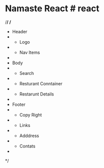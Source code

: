 # Namaste React #   r e a c t 
 
 

 /**/
/**
 * Header
 *  - Logo
 *  - Nav Items
 * 
 * Body
 *  - Search
 *  - Resturant Conntainer
 *  - Restarunt Details
 * 
 * Footer
 *  - Copy Right
 *  - Links
 *  - Adddress
 *  - Contats
 *  
 */
